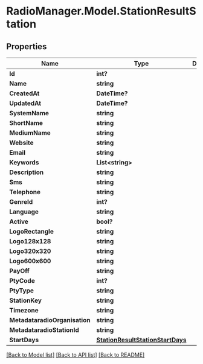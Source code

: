 # RadioManager.Model.StationResultStation
## Properties

Name | Type | Description | Notes
------------ | ------------- | ------------- | -------------
**Id** | **int?** |  | [optional] 
**Name** | **string** |  | [optional] 
**CreatedAt** | **DateTime?** |  | [optional] 
**UpdatedAt** | **DateTime?** |  | [optional] 
**SystemName** | **string** |  | [optional] 
**ShortName** | **string** |  | [optional] 
**MediumName** | **string** |  | [optional] 
**Website** | **string** |  | [optional] 
**Email** | **string** |  | [optional] 
**Keywords** | **List&lt;string&gt;** |  | [optional] 
**Description** | **string** |  | [optional] 
**Sms** | **string** |  | [optional] 
**Telephone** | **string** |  | [optional] 
**GenreId** | **int?** |  | [optional] 
**Language** | **string** |  | [optional] 
**Active** | **bool?** |  | [optional] 
**LogoRectangle** | **string** |  | [optional] 
**Logo128x128** | **string** |  | [optional] 
**Logo320x320** | **string** |  | [optional] 
**Logo600x600** | **string** |  | [optional] 
**PayOff** | **string** |  | [optional] 
**PtyCode** | **int?** |  | [optional] 
**PtyType** | **string** |  | [optional] 
**StationKey** | **string** |  | [optional] 
**Timezone** | **string** |  | [optional] 
**MetadataradioOrganisation** | **string** |  | [optional] 
**MetadataradioStationId** | **string** |  | [optional] 
**StartDays** | [**StationResultStationStartDays**](StationResultStationStartDays.md) |  | [optional] 

[[Back to Model list]](../README.md#documentation-for-models) [[Back to API list]](../README.md#documentation-for-api-endpoints) [[Back to README]](../README.md)

